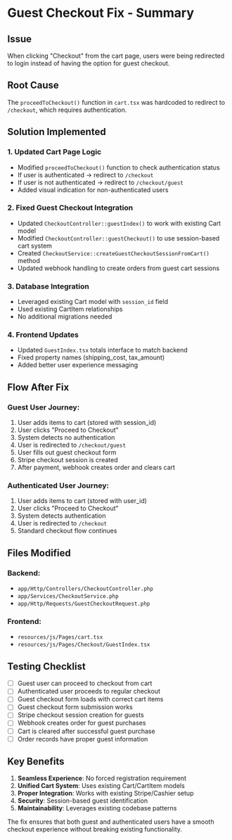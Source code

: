 # Guest Checkout Fix - Summary

## Issue
When clicking "Checkout" from the cart page, users were being redirected to login instead of having the option for guest checkout.

## Root Cause
The `proceedToCheckout()` function in `cart.tsx` was hardcoded to redirect to `/checkout`, which requires authentication.

## Solution Implemented

### 1. Updated Cart Page Logic
- Modified `proceedToCheckout()` function to check authentication status
- If user is authenticated → redirect to `/checkout`
- If user is not authenticated → redirect to `/checkout/guest`
- Added visual indication for non-authenticated users

### 2. Fixed Guest Checkout Integration
- Updated `CheckoutController::guestIndex()` to work with existing Cart model
- Modified `CheckoutController::guestCheckout()` to use session-based cart system
- Created `CheckoutService::createGuestCheckoutSessionFromCart()` method
- Updated webhook handling to create orders from guest cart sessions

### 3. Database Integration
- Leveraged existing Cart model with `session_id` field
- Used existing CartItem relationships
- No additional migrations needed

### 4. Frontend Updates
- Updated `GuestIndex.tsx` totals interface to match backend
- Fixed property names (shipping_cost, tax_amount)
- Added better user experience messaging

## Flow After Fix

### Guest User Journey:
1. User adds items to cart (stored with session_id)
2. User clicks "Proceed to Checkout"
3. System detects no authentication
4. User is redirected to `/checkout/guest`
5. User fills out guest checkout form
6. Stripe checkout session is created
7. After payment, webhook creates order and clears cart

### Authenticated User Journey:
1. User adds items to cart (stored with user_id)
2. User clicks "Proceed to Checkout" 
3. System detects authentication
4. User is redirected to `/checkout`
5. Standard checkout flow continues

## Files Modified

### Backend:
- `app/Http/Controllers/CheckoutController.php`
- `app/Services/CheckoutService.php`
- `app/Http/Requests/GuestCheckoutRequest.php`

### Frontend:
- `resources/js/Pages/cart.tsx`
- `resources/js/Pages/Checkout/GuestIndex.tsx`

## Testing Checklist

- [ ] Guest user can proceed to checkout from cart
- [ ] Authenticated user proceeds to regular checkout
- [ ] Guest checkout form loads with correct cart items
- [ ] Guest checkout form submission works
- [ ] Stripe checkout session creation for guests
- [ ] Webhook creates order for guest purchases
- [ ] Cart is cleared after successful guest purchase
- [ ] Order records have proper guest information

## Key Benefits

1. **Seamless Experience**: No forced registration requirement
2. **Unified Cart System**: Uses existing Cart/CartItem models
3. **Proper Integration**: Works with existing Stripe/Cashier setup
4. **Security**: Session-based guest identification
5. **Maintainability**: Leverages existing codebase patterns

The fix ensures that both guest and authenticated users have a smooth checkout experience without breaking existing functionality.
